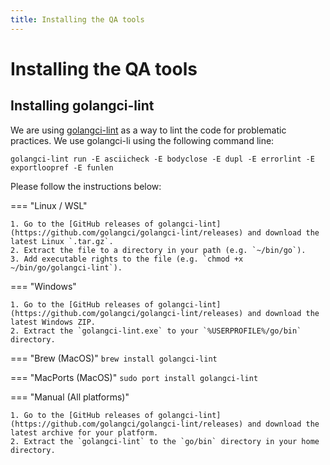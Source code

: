 ```yaml
---
title: Installing the QA tools
---
```


<h1>Installing the QA tools</h1>

## Installing golangci-lint

We are using [golangci-lint](https://golangci-lint.run/) as a way to lint the code for problematic practices. We use golangci-li using the following command line:

```
golangci-lint run -E asciicheck -E bodyclose -E dupl -E errorlint -E exportloopref -E funlen
```

Please follow the instructions below:

=== "Linux / WSL"

    1. Go to the [GitHub releases of golangci-lint](https://github.com/golangci/golangci-lint/releases) and download the latest Linux `.tar.gz`.
    2. Extract the file to a directory in your path (e.g. `~/bin/go`).
    3. Add executable rights to the file (e.g. `chmod +x ~/bin/go/golangci-lint`).

=== "Windows"
    
    1. Go to the [GitHub releases of golangci-lint](https://github.com/golangci/golangci-lint/releases) and download the latest Windows ZIP.
    2. Extract the `golangci-lint.exe` to your `%USERPROFILE%/go/bin` directory. 

=== "Brew (MacOS)"
    ```
    brew install golangci-lint
    ```

=== "MacPorts (MacOS)"
    ```
    sudo port install golangci-lint
    ```

=== "Manual (All platforms)"
    
    1. Go to the [GitHub releases of golangci-lint](https://github.com/golangci/golangci-lint/releases) and download the latest archive for your platform.
    2. Extract the `golangci-lint` to the `go/bin` directory in your home directory.
